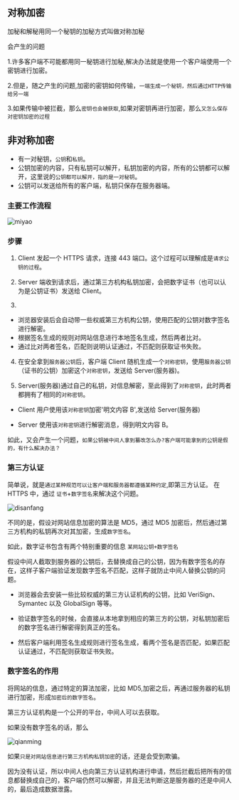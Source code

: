 ## 对称加密

加秘和解秘用同一个秘钥的加秘方式叫做对称加秘

会产生的问题

1.许多客户端不可能都用同一秘钥进行加秘,解决办法就是使用一个客户端使用一个密钥进行加密。

2.但是，随之产生的问题,加密的密钥如何传输，`一端生成一个秘钥，然后通过HTTP传输给另一端`

3.如果传输中被拦截，那么`密钥也会被获取`,如果对密钥再进行加密，那么`又怎么保存对密钥加密的过程`

## 非对称加密

- 有一对秘钥，`公钥`和`私钥`。
- 公钥加密的内容，只有私钥可以解开，私钥加密的内容，所有的公钥都可以解开，这里说的`公钥都可以解开，指的是一对秘钥`。
- 公钥可以发送给所有的客户端，私钥只保存在服务器端。

### 主要工作流程

<img :src="$withBase('/imgs/miyao.png')" alt="miyao">

### 步骤

1. Client 发起一个 HTTPS 请求，连接 443 端口。这个过程可以理解成是`请求公钥的过程`。

2. Server 端收到请求后，通过第三方机构私钥加密，会把数字证书（也可以认为是公钥证书）发送给 Client。

3.

- 浏览器安装后会自动带一些权威第三方机构公钥，使用匹配的公钥对数字签名进行解密。
- 根据签名生成的规则对网站信息进行本地签名生成，然后两者比对。
- 通过比对两者签名，匹配则说明认证通过，不匹配则获取证书失败。

4. 在安全拿到`服务器公钥`后，客户端 Client 随机生成一个`对称密钥`，使用`服务器公钥`（证书的公钥）加密这个`对称密钥`，发送给 Server(服务器)。

5. Server(服务器)通过自己的私钥，对信息解密，至此得到了`对称密钥`，此时两者都拥有了相同的`对称密钥`。

- Client 用户使用该`对称密钥`加密'明文内容 B',发送给 Server(服务器)

* Server 使用该`对称密钥`进行解密消息，得到明文内容 B。

如此，又会产生一个问题，`如果公钥被中间人拿到纂改怎么办?客户端可能拿到的公钥是假的，有什么解决办法？`

### 第三方认证

简单说，就是`通过某种规范可以让客户端和服务器都遵循某种约定`,即第三方认证。
在 HTTPS 中，通过 `证书`+`数字签名`来解决这个问题。

<img :src="$withBase('/imgs/disanfang.png')" alt="disanfang">

不同的是，假设对网站信息加密的算法是 MD5，通过 MD5 加密后，然后通过第三方机构的私钥再次对其加密，生成`数字签名`。

如此，数字证书包含有两个特别重要的信息 `某网站公钥+数字签名`

假设中间人截取到服务器的公钥后，去替换成自己的公钥，因为有数字签名的存在，这样子客户端验证发现数字签名不匹配，这样子就防止中间人替换公钥的问题。

- 浏览器会去安装一些比较权威的第三方认证机构的公钥，比如 VeriSign、Symantec 以及 GlobalSign 等等。

- 验证数字签名的时候，会直接从本地拿到相应的第三方的公钥，对私钥加密后的数字签名进行解密得到真正的签名。

* 然后客户端利用签名生成规则进行签名生成，看两个签名是否匹配，如果匹配认证通过，不匹配则获取证书失败。

### 数字签名的作用

将网站的信息，通过特定的算法加密，比如 MD5,加密之后，再通过服务器的私钥进行加密，形成`加密后的数字签名`。

第三方认证机构是一个公开的平台，中间人可以去获取。

如果没有数字签名的话，那么

<img :src="$withBase('/imgs/qianming.png')" alt="qianming">

如果`只是对网站信息进行第三方机构私钥加密`的话，还是会受到欺骗。

因为没有认证，所以中间人也向第三方认证机构进行申请，然后拦截后把所有的信息都替换成自己的，客户端仍然可以解密，并且无法判断这是服务器的还是中间人的，最后造成数据泄露。
